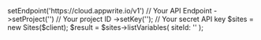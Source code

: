 <?php

use Appwrite\Client;
use Appwrite\Services\Sites;

$client = (new Client())
    ->setEndpoint('https://cloud.appwrite.io/v1') // Your API Endpoint
    ->setProject('<YOUR_PROJECT_ID>') // Your project ID
    ->setKey('<YOUR_API_KEY>'); // Your secret API key

$sites = new Sites($client);

$result = $sites->listVariables(
    siteId: '<SITE_ID>'
);